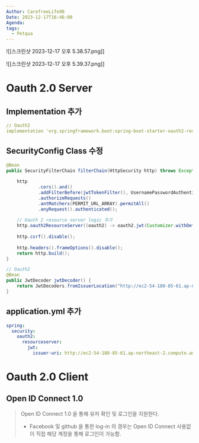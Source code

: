 ```yaml
---
Author: CarefreeLife98
Date: 2023-12-17T16:46:00
Agenda: 
tags:
  - Petqua
---
```

![[스크린샷 2023-12-17 오후 5.38.57.png]]

![[스크린샷 2023-12-17 오후 5.39.37.png]]



# Oauth 2.0 Server

## Implementation 추가
```yml
// Oauth2
implementation 'org.springframework.boot:spring-boot-starter-oauth2-resource-server'
```

## SecurityConfig Class 수정
```java
@Bean  
public SecurityFilterChain filterChain(HttpSecurity http) throws Exception {  
  
    http  
            .cors().and()  
            .addFilterBefore(jwtTokenFilter(), UsernamePasswordAuthenticationFilter.class)  
            .authorizeRequests()  
            .antMatchers(PERMIT_URL_ARRAY).permitAll()  
            .anyRequest().authenticated();  
  
    // Oauth 2 resource server logic 추가  
    http.oauth2ResourceServer((oauth2) -> oauth2.jwt(Customizer.withDefaults()));  
  
    http.csrf().disable();  
  
    http.headers().frameOptions().disable();  
    return http.build();  
}

// Oauth2  
@Bean  
public JwtDecoder jwtDecoder() {  
    return JwtDecoders.fromIssuerLocation("http://ec2-54-180-85-61.ap-northeast-2.compute.amazonaws.com");  
}
```

## application.yml 추가

```yml
spring:
  security:  
    oauth2:  
      resourceserver:  
        jwt:  
          issuer-uri: http://ec2-54-180-85-61.ap-northeast-2.compute.amazonaws.com
```

# Oauth 2.0 Client
## Open ID Connect 1.0
> Open ID Connect 1.0 을 통해 유저 확인 및 로그인을 지원한다.
> - Facebook 및 github 을 통한 log-in 의 경우는 Open ID Connect 사용없이 직접 해당 계정을 통해 로그인이 가능함.


